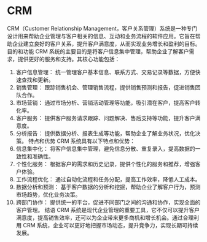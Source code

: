 # CRM
CRM（Customer Relationship Management，客户关系管理）系统是一种专门设计用来帮助企业管理与客户相关的信息、互动和业务流程的软件应用。它旨在帮助企业建立良好的客户关系，提升客户满意度，从而实现业务增长和盈利的目标。
目的和功能
CRM 系统的主要目的是将客户信息集中管理，帮助企业了解客户需求，提供更好的服务和支持。其核心功能包括：
1. 客户信息管理： 统一管理客户基本信息、联系方式、交易记录等数据，方便快速查找和更新。
2. 销售管理： 跟踪销售机会、管理销售流程，提供销售预测和报告，促进销售团队合作。
3. 市场营销： 通过市场分析、营销活动管理等功能，吸引潜在客户，提高客户转化率。
4. 客户服务： 提供客户服务请求跟踪、问题解决、售后支持等功能，提升客户满意度。
5. 分析报告： 提供数据分析、报表生成等功能，帮助企业了解业务状况，优化决策。
   特点和优势
   CRM 系统具有以下特点和优势：
1. 信息集中化： 将客户信息集中管理，避免信息分散、重复录入，提高数据的一致性和准确性。
2. 个性化服务： 根据客户的需求和历史记录，提供个性化的服务和推荐，增强客户体验。
3. 工作流程优化： 通过自动化流程和任务分配，提高工作效率，降低人工成本。
4. 数据分析和预测： 基于客户数据的分析和挖掘，帮助企业了解客户行为，预测市场趋势，优化业务决策。
5. 跨部门协作： 提供统一的平台，促进不同部门之间的沟通和协作，实现全面的客户管理。
   结语
   CRM 系统是现代企业管理的重要工具，它不仅可以提升客户满意度，提高销售效率，还可以为企业带来更多商机和增长机会。通过合理利用 CRM 系统，企业可以更好地把握市场动态，提升竞争力，实现长期可持续发展。